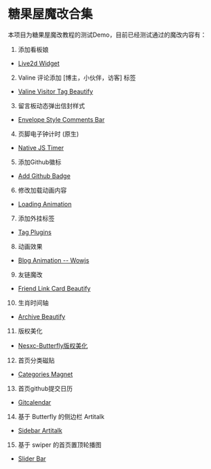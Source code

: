 # 糖果屋魔改合集
本项目为糖果屋魔改教程的测试Demo，目前已经测试通过的魔改内容有：
1. 添加看板娘
  - [Live2d Widget](https://akilar.top/posts/5b8f515f/)
2. Valine 评论添加 [博主，小伙伴，访客] 标签
  - [Valine Visitor Tag Beautify](https://akilar.top/posts/d2222705/)
3. 留言板动态弹出信封样式
  - [Envelope Style Comments Bar](https://akilar.top/posts/e2d3c450/)
4. 页脚电子钟计时 (原生)
  - [Native JS Timer](https://akilar.top/posts/b941af/)
5. 添加Github徽标
  - [Add Github Badge](https://akilar.top/posts/e87ad7f8/)
6. 修改加载动画内容
  - [Loading Animation](https://akilar.top/posts/3d221bf2/)
7. 添加外挂标签
  - [Tag Plugins](https://akilar.top/posts/615e2dec/)
8. 动画效果
  - [Blog Animation -- Wowjs](https://akilar.top/posts/abab51cf/)
9. 友链魔改
  - [Friend Link Card Beautify](https://akilar.top/posts/57291286/)
10. 生肖时间轴
  - [Archive Beautify](https://akilar.top/posts/22257072/)
11. 版权美化
  - [Nesxc-Butterfly版权美化](https://www.nesxc.com/post/hexocc.html)
12. 首页分类磁贴
  - [Categories Magnet](https://akilar.top/posts/a9131002/)
13. 首页github提交日历
  - [Gitcalendar](https://akilar.top/posts/1f9c68c9/)
14. 基于 Butterfly 的侧边栏 Artitalk
  - [Sidebar Artitalk](https://akilar.top/posts/f1004b1d/)
15. 基于 swiper 的首页置顶轮播图
  - [Slider Bar](https://akilar.top/posts/8e1264d1/)
